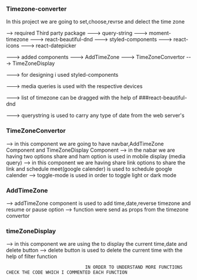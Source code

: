 ### Timezone-converter

In this project we are going to set,choose,revrse and delect the time zone

--> required Third party package
    ---> query-string
    ---> moment-timezone
    ---> react-beautiful-dnd
    ---> styled-components
    ---> react-icons
    ---> react-datepicker
    
---> added components
    ---> AddTimeZone
    ---> TimeZoneConvertor
    ---> TimeZoneDisplay
    
---> for designing i used styled-components

---> media queries is used with the respective devices

---> list of timezone can be dragged with the help of ###react-beautiful-dnd

---> querystring is used to carry any type of date from the web server's

### TimeZoneConvertor
--> in this component we are going to have navbar,AddTimeZone Component and TimeZoneDisplay Component
--> in the nabar we are having two options share and ham option is used in mobile display (media query)
--> in this component we are having share link options to share the link and schedule meet(google calender) is used to schedule google calender
--> toggle-mode is used in order to toggle light or dark mode

### AddTimeZone
--> addTimeZone component is used to add time,date,reverse timezone and resume or pause option
--> function were send as props from the timezone convertor

### timeZoneDisplay
--> in this component we are using the to display the current time,date and delete button
--> delete button is used to delete the current time with the help of filter function

                                  IN ORDER TO UNDERSTAND MORE FUNCTIONS CHECK THE CODE WHICH I COMMENTED EACH FUNCTION 
